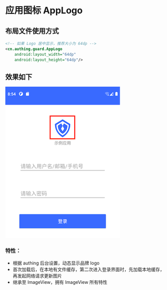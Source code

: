 # 应用图标 AppLogo

## 布局文件使用方式
```xml
<!-- 如果 Logo 居中显示，推荐大小为 64dp -->
<cn.authing.guard.AppLogo
    android:layout_width="64dp"
    android:layout_height="64dp"/>
```

## 效果如下

![](./images/app_logo.png)

### 特性：
* 根据 authing 后台设置，动态显示品牌 logo
* 首次加载后，在本地有文件缓存，第二次进入登录界面时，先加载本地缓存，再发起网络请求更新图片
* 继承至 ImageView，拥有 ImageView 所有特性

<br>
